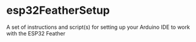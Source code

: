 # esp32FeatherSetup
A set of instructions and script(s) for setting up your Arduino IDE to work with the ESP32 Feather
